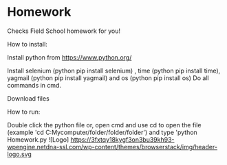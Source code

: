 # Homework
Checks Field School homework for you!

How to install:

Install python from https://www.python.org/

Install selenium (python pip install selenium) , time (python pip install time), yagmail (python pip install yagmail) and os (python pip install os) 
Do all commands in cmd. 

Download files

How to run:

Double click the python file or, open cmd and use cd to open the file (example 'cd C:Mycomputer/folder/folder/folder') and type 'python Homework.py
![Logo] https://3fxtqy18kygf3on3bu39kh93-wpengine.netdna-ssl.com/wp-content/themes/browserstack/img/header-logo.svg
